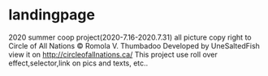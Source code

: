# landingpage

2020 summer coop project(2020-7.16-2020.7.31)
all picture copy right to Circle of All Nations © Romola V. Thumbadoo
Developed by UneSaltedFish
view it on     http://circleofallnations.ca/
This project use roll over effect,selector,link on pics and texts, etc..
